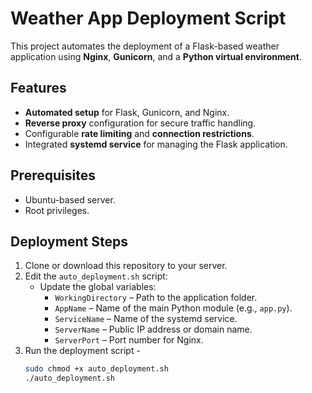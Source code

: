 # Weather App Deployment Script

This project automates the deployment of a Flask-based weather application using **Nginx**, **Gunicorn**, and a **Python virtual environment**.

## Features
- **Automated setup** for Flask, Gunicorn, and Nginx.
- **Reverse proxy** configuration for secure traffic handling.
- Configurable **rate limiting** and **connection restrictions**.
- Integrated **systemd service** for managing the Flask application.

## Prerequisites
- Ubuntu-based server.
- Root privileges.

## Deployment Steps
1. Clone or download this repository to your server.
2. Edit the `auto_deployment.sh` script:
   - Update the global variables:
     - `WorkingDirectory` – Path to the application folder.
     - `AppName` – Name of the main Python module (e.g., `app.py`).
     - `ServiceName` – Name of the systemd service.
     - `ServerName` – Public IP address or domain name.
     - `ServerPort` – Port number for Nginx.
3. Run the deployment script -
   ```bash
   sudo chmod +x auto_deployment.sh
   ./auto_deployment.sh
